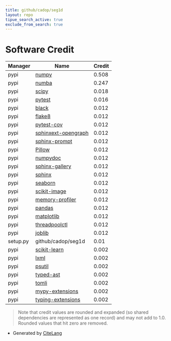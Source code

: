 ```yaml
---
title: github/cadop/seg1d
layout: repo
tipue_search_active: true
exclude_from_search: true
---
```

# Software Credit

|Manager|Name|Credit|
|-------|----|------|
|pypi|[numpy](https://www.numpy.org)|0.508|
|pypi|[numba](https://numba.pydata.org)|0.247|
|pypi|[scipy](https://www.scipy.org)|0.018|
|pypi|[pytest](https://pypi.org/project/pytest)|0.016|
|pypi|[black](https://github.com/psf/black)|0.012|
|pypi|[flake8](https://pypi.org/project/flake8)|0.012|
|pypi|[pytest-cov](https://pypi.org/project/pytest-cov)|0.012|
|pypi|[sphinxext-opengraph](https://pypi.org/project/sphinxext-opengraph)|0.012|
|pypi|[sphinx-prompt](https://pypi.org/project/sphinx-prompt)|0.012|
|pypi|[Pillow](https://pypi.org/project/Pillow)|0.012|
|pypi|[numpydoc](https://pypi.org/project/numpydoc)|0.012|
|pypi|[sphinx-gallery](https://pypi.org/project/sphinx-gallery)|0.012|
|pypi|[sphinx](https://pypi.org/project/sphinx)|0.012|
|pypi|[seaborn](https://pypi.org/project/seaborn)|0.012|
|pypi|[scikit-image](https://pypi.org/project/scikit-image)|0.012|
|pypi|[memory-profiler](https://pypi.org/project/memory-profiler)|0.012|
|pypi|[pandas](https://pypi.org/project/pandas)|0.012|
|pypi|[matplotlib](https://pypi.org/project/matplotlib)|0.012|
|pypi|[threadpoolctl](https://pypi.org/project/threadpoolctl)|0.012|
|pypi|[joblib](https://pypi.org/project/joblib)|0.012|
|setup.py|github/cadop/seg1d|0.01|
|pypi|[scikit-learn](http://scikit-learn.org)|0.002|
|pypi|[lxml](https://pypi.org/project/lxml)|0.002|
|pypi|[psutil](https://pypi.org/project/psutil)|0.002|
|pypi|[typed-ast](https://pypi.org/project/typed-ast)|0.002|
|pypi|[tomli](https://pypi.org/project/tomli)|0.002|
|pypi|[mypy-extensions](https://pypi.org/project/mypy-extensions)|0.002|
|pypi|[typing-extensions](https://pypi.org/project/typing-extensions)|0.002|


> Note that credit values are rounded and expanded (so shared dependencies are represented as one record) and may not add to 1.0. Rounded values that hit zero are removed.


- Generated by [CiteLang](https://github.com/vsoch/citelang)
